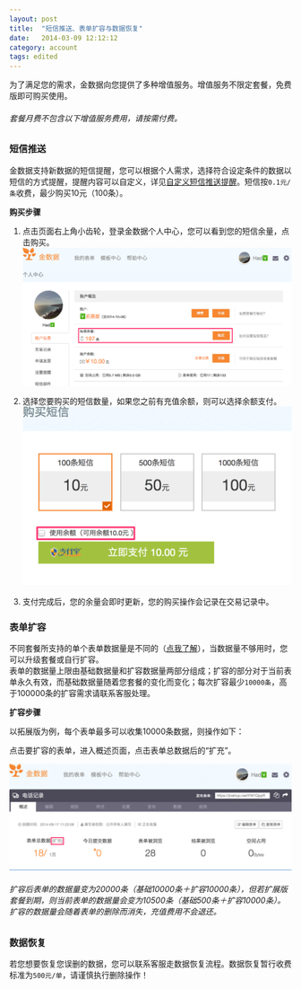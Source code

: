 ```yaml
---
layout: post
title:  "短信推送、表单扩容与数据恢复"
date:   2014-03-09 12:12:12
category: account
tags: edited
---
```


为了满足您的需求，金数据向您提供了多种增值服务。增值服务不限定套餐，免费版即可购买使用。
###### 套餐月费不包含以下增值服务费用，请按需付费。

### 短信推送
金数据支持新数据的短信提醒，您可以根据个人需求，选择符合设定条件的数据以短信的方式提醒，提醒内容可以自定义，详见[自定义短信推送提醒](sms-push.html)。短信按`0.1元/条`收费，最少购买10元（100条）。

**购买步骤**

1. 点击页面右上角小齿轮，登录金数据个人中心，您可以看到您的短信余量，点击购买。
	![购买短信](/images/sms-recharge-1.png)

2. 选择您要购买的短信数量，如果您之前有充值余额，则可以选择余额支付。
	![购买短信](/images/sms-recharge-2.png)

3. 支付完成后，您的余量会即时更新，您的购买操作会记录在交易记录中。

### 表单扩容

不同套餐所支持的单个表单数据量是不同的（[点我了解](https://jinshuju.net/plan)），当数据量不够用时，您可以升级套餐或自行扩容。  
表单的数据量上限由基础数据量和扩容数据量两部分组成；扩容的部分对于当前表单永久有效，而基础数据量随着您套餐的变化而变化；每次扩容最少`10000条`，高于100000条的扩容需求请联系客服处理。

**扩容步骤**

以拓展版为例，每个表单最多可以收集10000条数据，则操作如下：

点击要扩容的表单，进入概述页面，点击表单总数据后的“扩充”。

![](/images/value-added.png)

###### 扩容后表单的数据量变为20000条（基础10000条＋扩容10000条），但若扩展版套餐到期，则当前表单的数据量会变为10500条（基础500条＋扩容10000条）。扩容的数据量会随着表单的删除而消失，充值费用不会退还。

### 数据恢复

若您想要恢复您误删的数据，您可以联系客服走数据恢复流程。数据恢复暂行收费标准为`500元/单`，请谨慎执行删除操作！
